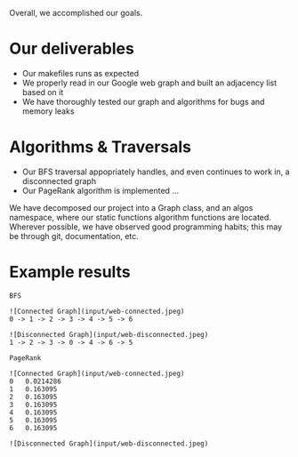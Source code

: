 Overall, we accomplished our goals.

# Our deliverables

- Our makefiles runs as expected
- We properly read in our Google web graph and built an adjacency list based on it
- We have thoroughly tested our graph and algorithms for bugs and memory leaks

# Algorithms & Traversals

- Our BFS traversal appopriately handles, and even continues to work in, a disconnected graph
- Our PageRank algorithm is implemented ...

We have decomposed our project into a Graph class, and an algos namespace, where our static functions algorithm functions are located.
Wherever possible, we have observed good programming habits; this may be through git, documentation, etc.

# Example results

```
BFS

![Connected Graph](input/web-connected.jpeg)
0 -> 1 -> 2 -> 3 -> 4 -> 5 -> 6

![Disconnected Graph](input/web-disconnected.jpeg)
1 -> 2 -> 3 -> 0 -> 4 -> 6 -> 5
```

```
PageRank

![Connected Graph](input/web-connected.jpeg)
0	0.0214286
1	0.163095
2	0.163095
3	0.163095
4	0.163095
5	0.163095
6	0.163095

![Disconnected Graph](input/web-disconnected.jpeg)

```